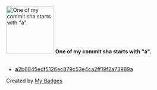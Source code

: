 <img src="https://my-badges.github.io/my-badges/a-commit.png" alt="One of my commit sha starts with &quot;a&quot;." title="One of my commit sha starts with &quot;a&quot;." width="128">
<strong>One of my commit sha starts with &quot;a&quot;.</strong>
<br><br>

- <a href="https://github.com/ydb-platform/ydb-slo-action/commit/a2b6845edf5126ec879c53e4ca2ff19f2a73989a"><strong>a</strong>2b6845edf5126ec879c53e4ca2ff19f2a73989a</a>


Created by <a href="https://github.com/my-badges/my-badges">My Badges</a>
